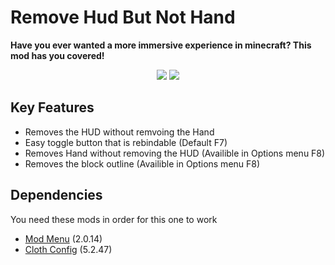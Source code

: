 # Remove Hud But Not Hand
<p><strong>Have you ever wanted a more immersive experience in minecraft? This mod has you covered!</strong></p>

<p align="center">
  <img src="https://media3.giphy.com/media/7XeWelFnXvN9FI51yp/giphy.gif?cid=790b7611815bca9439584de8b8668520c727c7d6ebd6a58b&rid=giphy.gif&ct=g">
  <img src="https://i.imgur.com/A6qJfWT.png">
</p>

## Key Features

- Removes the HUD without remvoing the Hand
- Easy toggle button that is rebindable (Default F7)
- Removes Hand without removing the HUD (Availible in Options menu F8)
- Removes the block outline (Availible in Options menu F8)

## Dependencies
You need these mods in order for this one to work
- [Mod Menu](https://www.curseforge.com/minecraft/mc-mods/modmenu) (2.0.14)
- [Cloth Config](https://www.curseforge.com/minecraft/mc-mods/cloth-config) (5.2.47)
